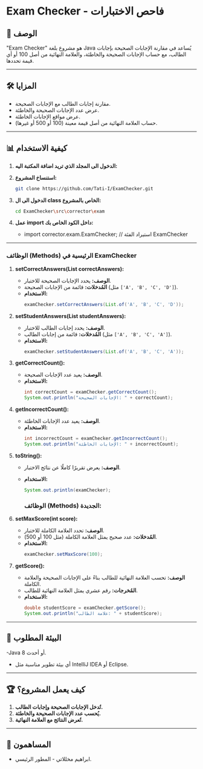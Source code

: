# Exam Checker - فاحص الاختبارات  

## 🚀 الوصف
"Exam Checker" هو مشروع بلغة Java يُساعد في مقارنة الإجابات الصحيحة بإجابات الطالب، مع حساب الإجابات الصحيحة والخاطئة، والعلامة النهائية من أصل 100 أو أي قيمة تحددها.

---

## 🛠️ المزايا
- مقارنة إجابات الطالب مع الإجابات الصحيحة.
- عرض عدد الإجابات الصحيحة والخاطئة.
- عرض مواقع الإجابات الخاطئة.
- حساب العلامة النهائية من أصل قيمة معينة (100 أو 500 أو غيرها).

---

## 📊 كيفية الاستخدام

1. **الدخول الى المجلد الذي تريد اضافة المكتبة اليه:**
2. **استنساخ المشروع:**

   ```bash
   git clone https://github.com/Tati-I/ExamChecker.git
3. **الدخول الى ال class الخاص بالمشروع:**
   ```bash
   cd ExamChecker\src\corrector\exam
   ```
4. **عمل import داخل الكود الخاص بك:**
   - import corrector.exam.ExamChecker; // استيراد الفئة ExamChecker

---

### الوظائف (Methods) الرئيسية في ExamChecker

1. **setCorrectAnswers(List<Character> correctAnswers):**
   - **الوصف:** يحدد الإجابات الصحيحة للاختبار.
   - **المُدخلات:** قائمة من الإجابات الصحيحة (مثل `['A', 'B', 'C', 'D']`).
   - **الاستخدام:**
     ```java
     examChecker.setCorrectAnswers(List.of('A', 'B', 'C', 'D'));
     ```

2. **setStudentAnswers(List<Character> studentAnswers):**
   - **الوصف:** يحدد إجابات الطالب للاختبار.
   - **المُدخلات:** قائمة من إجابات الطالب (مثل `['A', 'B', 'C', 'A']`).
   - **الاستخدام:**
     ```java
     examChecker.setStudentAnswers(List.of('A', 'B', 'C', 'A'));
     ```

3. **getCorrectCount():**
   - **الوصف:** يعيد عدد الإجابات الصحيحة.
   - **الاستخدام:**
     ```java
     int correctCount = examChecker.getCorrectCount();
     System.out.println("الإجابات الصحيحة: " + correctCount);
     ```

4. **getIncorrectCount():**
   - **الوصف:** يعيد عدد الإجابات الخاطئة.
   - **الاستخدام:**
     ```java
     int incorrectCount = examChecker.getIncorrectCount();
     System.out.println("الإجابات الخاطئة: " + incorrectCount);
     ```

5. **toString():**
   - **الوصف:** يعرض تقريرًا كاملًا عن نتائج الاختبار.
   - **الاستخدام:**
     ```java
     System.out.println(examChecker);
     ```

     ### الوظائف (Methods) الجديدة:

1. **setMaxScore(int score):**
   - **الوصف:** تحدد العلامة الكاملة للاختبار.
   - **المُدخلات:** عدد صحيح يمثل العلامة الكاملة (مثل 100 أو 500).
   - **الاستخدام:**
     ```java
     examChecker.setMaxScore(100);
     ```

2. **getScore():**
   - **الوصف:** تحسب العلامة النهائية للطالب بناءً على الإجابات الصحيحة والعلامة الكاملة.
   - **المُخرجات:** رقم عشري يمثل العلامة النهائية للطالب.
   - **الاستخدام:**
     ```java
     double studentScore = examChecker.getScore();
     System.out.println("علامة الطالب: " + studentScore);
     ```

---

## 🔧 البيئة المطلوب
-Java 8 أو أحدث.
- أي بيئة تطوير مناسبة مثل IntelliJ IDEA أو Eclipse.

---

## 🏆 كيف يعمل المشروع؟
1. **تُدخل الإجابات الصحيحة وإجابات الطالب.**
2. **يُحسب عدد الإجابات الصحيحة والخاطئة.**
3. **تُعرض النتائج مع العلامة النهائية.**

---

## 👥 المساهمون
- ابراهيم مخللاتي - المطور الرئيسي.

